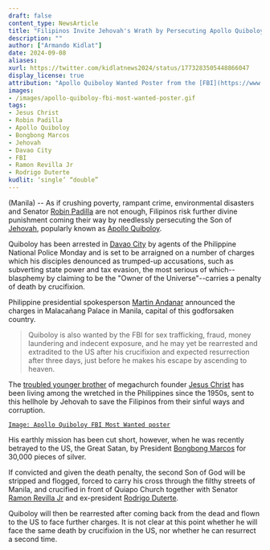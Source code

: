 ```yaml
---
draft: false
content_type: NewsArticle
title: "Filipinos Invite Jehovah's Wrath by Persecuting Apollo Quiboloy, the Son of God"
description: ""
author: ["Armando Kidlat"]
date: 2024-09-08
aliases:
xurl: https://twitter.com/kidlatnews2024/status/1773283505448866047
display_license: true
attribution: "Apollo Quiboloy Wanted Poster from the [FBI](https://www.fbi.gov/wanted/human-trafficking/apollo-carreon-quiboloy)."
images:
- /images/apollo-quiboloy-fbi-most-wanted-poster.gif
tags:
- Jesus Christ
- Robin Padilla
- Apollo Quiboloy
- Bongbong Marcos
- Jehovah
- Davao City
- FBI
- Ramon Revilla Jr
- Rodrigo Duterte
kudlit: ‘single’ “double”
---
```

(Manila) -- As if crushing poverty, rampant crime, environmental disasters and Senator [Robin Padilla](/tags/robin-padilla) are not enough, Filipinos risk further divine punishment coming their way by needlessly persecuting the Son of [Jehovah](/tags/jehovah), popularly known as [Apollo Quiboloy](/tags/apollo-quiboloy).

Quiboloy has been arrested in [Davao City](/tags/davao-city) by agents of the Philippine National Police Monday and is set to be arraigned on a number of charges which his disciples denounced as trumped-up accusations, such as subverting state power and tax evasion, the most serious of which--blasphemy by claiming to be the "Owner of the Universe"--carries a penalty of death by crucifixion.

Philippine presidential spokesperson [Martin Andanar](/tags/martin-andanar) announced the charges in Malacañang Palace in Manila, capital of this godforsaken country.

>Quiboloy is also wanted by the FBI for sex trafficking, fraud, money laundering and indecent exposure, and he may yet be rearrested and extradited to the US after his crucifixion and expected resurrection after three days, just before he makes his escape by ascending to heaven.

The [troubled younger brother](/news/jesus-christ-confirms-sibling-apollo-quiboloys-divinity-inferiority-complex/) of megachurch founder [Jesus Christ](/tags/jesus-christ) has been living among the wretched in the Philippines since the 1950s, sent to this hellhole by Jehovah to save the Filipinos from their sinful ways and corruption.

[`Image: Apollo Quiboloy FBI Most Wanted poster`](/images/apollo-quiboloy-fbi-most-wanted-poster.gif)

His earthly mission has been cut short, however, when he was recently betrayed to the US, the Great Satan, by President [Bongbong Marcos](/tags/bongbong-marcos) for 30,000 pieces of silver.

If convicted and given the death penalty, the second Son of God will be stripped and flogged, forced to carry his cross through the filthy streets of Manila, and crucified in front of Quiapo Church together with Senator [Ramon Revilla Jr](/tags/ramon-revilla-jr/) and ex-president [Rodrigo Duterte](/tags/rodrigo-duterte/).

Quiboloy will then be rearrested after coming back from the dead and flown to the US to face further charges. It is not clear at this point whether he will face the same death by crucifixion in the US, nor whether he can resurrect a second time.
